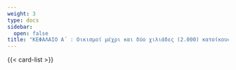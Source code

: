 ```yaml
---
weight: 3
type: docs
sidebar:
  open: false
title: "ΚΕΦΑΛΑΙΟ Α΄ : Οικισμοί μέχρι και δύο χιλιάδες (2.000) κατοίκους"
---
```


{{< card-list >}}
